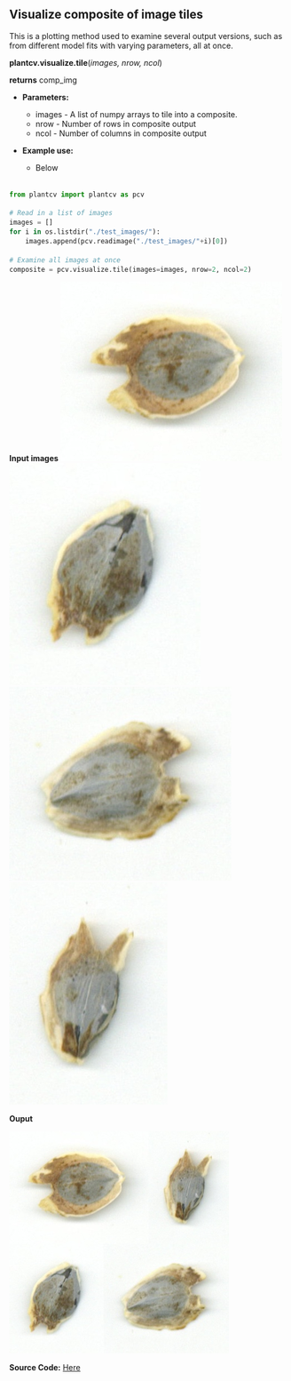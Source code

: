 ## Visualize composite of image tiles

This is a plotting method used to examine several output versions, such as from different model fits with varying parameters, all at once.

**plantcv.visualize.tile**(*images, nrow, ncol*)

**returns** comp_img

- **Parameters:**
    - images - A list of numpy arrays to tile into a composite.
    - nrow - Number of rows in composite output
    - ncol - Number of columns in composite output

- **Example use:**
    - Below


```python

from plantcv import plantcv as pcv

# Read in a list of images
images = []
for i in os.listdir("./test_images/"):
    images.append(pcv.readimage("./test_images/"+i)[0])

# Examine all images at once
composite = pcv.visualize.tile(images=images, nrow=2, ncol=2)

```

**Input images**
![Screenshot](img/documentation_images/visualize_tile/Tile_1.jpg)
![Screenshot](img/documentation_images/visualize_tile/Tile_2.jpg)
![Screenshot](img/documentation_images/visualize_tile/Tile_3.jpg)
![Screenshot](img/documentation_images/visualize_tile/Tile_4.jpg)

**Ouput**

![Screenshot](img/documentation_images/visualize_tile/Tile_output.jpg)

**Source Code:** [Here](https://github.com/danforthcenter/plantcv/blob/main/plantcv/plantcv/visualize/tile.py)